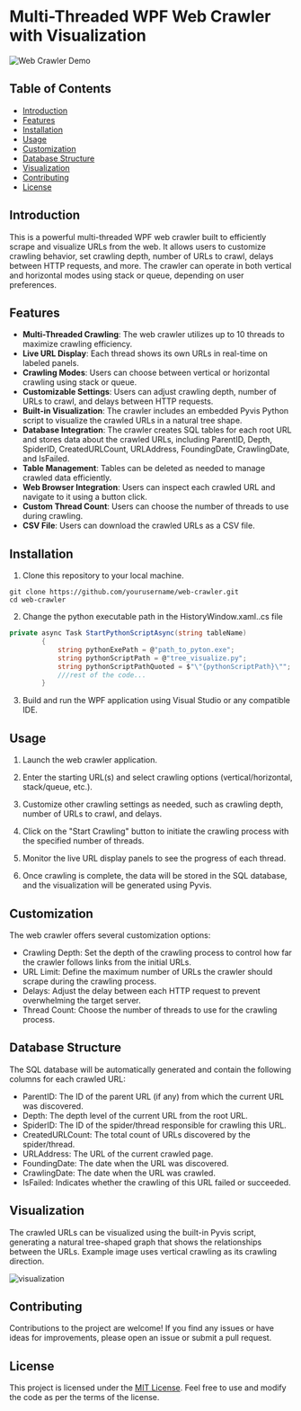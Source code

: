 # Multi-Threaded WPF Web Crawler with Visualization

![Web Crawler Demo](https://example.com/demo.gif)

## Table of Contents
- [Introduction](#introduction)
- [Features](#features)
- [Installation](#installation)
- [Usage](#usage)
- [Customization](#customization)
- [Database Structure](#database-structure)
- [Visualization](#visualization)
- [Contributing](#contributing)
- [License](#license)

## Introduction

This is a powerful multi-threaded WPF web crawler built to efficiently scrape and visualize URLs from the web. It allows users to customize crawling behavior, set crawling depth, number of URLs to crawl, delays between HTTP requests, and more. The crawler can operate in both vertical and horizontal modes using stack or queue, depending on user preferences.

## Features

- **Multi-Threaded Crawling**: The web crawler utilizes up to 10 threads to maximize crawling efficiency.
- **Live URL Display**: Each thread shows its own URLs in real-time on labeled panels.
- **Crawling Modes**: Users can choose between vertical or horizontal crawling using stack or queue.
- **Customizable Settings**: Users can adjust crawling depth, number of URLs to crawl, and delays between HTTP requests.
- **Built-in Visualization**: The crawler includes an embedded Pyvis Python script to visualize the crawled URLs in a natural tree shape.
- **Database Integration**: The crawler creates SQL tables for each root URL and stores data about the crawled URLs, including ParentID, Depth, SpiderID, CreatedURLCount, URLAddress, FoundingDate, CrawlingDate, and IsFailed.
- **Table Management**: Tables can be deleted as needed to manage crawled data efficiently.
- **Web Browser Integration**: Users can inspect each crawled URL and navigate to it using a button click.
- **Custom Thread Count**: Users can choose the number of threads to use during crawling.
- **CSV File**: Users can download the crawled URLs as a CSV file.
## Installation

1. Clone this repository to your local machine.
```
git clone https://github.com/yourusername/web-crawler.git
cd web-crawler
```

2. Change the python executable path in the  HistoryWindow.xaml..cs file
```C#
private async Task StartPythonScriptAsync(string tableName)
        {
            string pythonExePath = @"path_to_pyton.exe";
            string pythonScriptPath = @"tree_visualize.py";
            string pythonScriptPathQuoted = $"\"{pythonScriptPath}\"";
            ///rest of the code...
        }
```

3. Build and run the WPF application using Visual Studio or any compatible IDE.

## Usage

1. Launch the web crawler application.

2. Enter the starting URL(s) and select crawling options (vertical/horizontal, stack/queue, etc.).

3. Customize other crawling settings as needed, such as crawling depth, number of URLs to crawl, and delays.

4. Click on the "Start Crawling" button to initiate the crawling process with the specified number of threads.

5. Monitor the live URL display panels to see the progress of each thread.

6. Once crawling is complete, the data will be stored in the SQL database, and the visualization will be generated using Pyvis.

## Customization

The web crawler offers several customization options:

- Crawling Depth: Set the depth of the crawling process to control how far the crawler follows links from the initial URLs.
- URL Limit: Define the maximum number of URLs the crawler should scrape during the crawling process.
- Delays: Adjust the delay between each HTTP request to prevent overwhelming the target server.
- Thread Count: Choose the number of threads to use for the crawling process.

## Database Structure

The SQL database will be automatically generated and contain the following columns for each crawled URL:

- ParentID: The ID of the parent URL (if any) from which the current URL was discovered.
- Depth: The depth level of the current URL from the root URL.
- SpiderID: The ID of the spider/thread responsible for crawling this URL.
- CreatedURLCount: The total count of URLs discovered by the spider/thread.
- URLAddress: The URL of the current crawled page.
- FoundingDate: The date when the URL was discovered.
- CrawlingDate: The date when the URL was crawled.
- IsFailed: Indicates whether the crawling of this URL failed or succeeded.

## Visualization

The crawled URLs can be visualized using the built-in Pyvis script, generating a natural tree-shaped graph that shows the relationships between the URLs. Example image uses vertical crawling as its crawling direction.

![visualization](https://github.com/UlasTanErsoyak/web_crawler/assets/92662728/a767147b-f697-4dad-9bfb-408d56b818d9)

## Contributing

Contributions to the project are welcome! If you find any issues or have ideas for improvements, please open an issue or submit a pull request.

## License

This project is licensed under the [MIT License](https://opensource.org/licenses/MIT). Feel free to use and modify the code as per the terms of the license.

